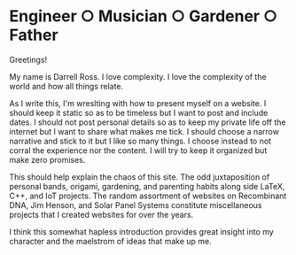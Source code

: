 # Engineer ○ Musician ○ Gardener ○ Father

Greetings!

My name is Darrell Ross. I love complexity. I love the complexity of the world and how all things relate.

As I write this, I'm wreslting with how to present myself on a website. I should keep it static so as to be timeless but I want to post and include dates. I should not post personal details so as to keep my private life off the internet but I want to share what makes me tick. I should choose a narrow narrative and stick to it but I like so many things. I choose instead to not corral the experience nor the content. I will try to keep it organized but make zero promises.

This should help explain the chaos of this site. The odd juxtaposition of personal bands, origami, gardening, and parenting habits along side LaTeX, C++, and IoT projects. The random assortment of websites on Recombinant DNA, Jim Henson, and Solar Panel Systems constitute miscellaneous projects that I created websites for over the years.

I think this somewhat hapless introduction provides great insight into my character and the maelstrom of ideas that make up me.
